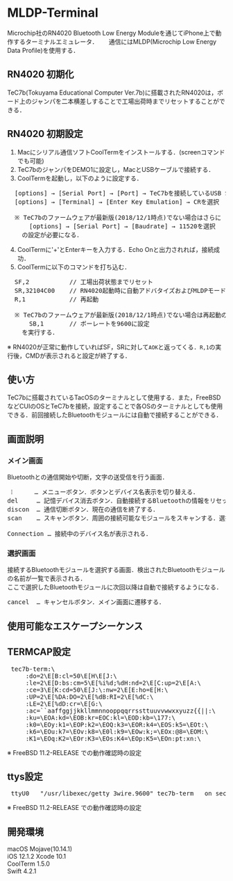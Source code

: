 # MLDP-Terminal
Microchip社のRN4020 Bluetooth Low Energy Moduleを通じてiPhone上で動作するターミナルエミュレータ．　　
通信にはMLDP(Microchip Low Energy Data Profile)を使用する．　　

##  RN4020 初期化
TeC7b(Tokuyama Educational Computer Ver.7b)に搭載されたRN4020は，ボード上のジャンパを二本横差しすることで工場出荷時までリセットすることができる．

## RN4020 初期設定
1. Macにシリアル通信ソフトCoolTermをインストールする．(screenコマンドでも可能)  
2. TeC7bのジャンパをDEMO1に設定し，MacとUSBケーブルで接続する．　　
3. CoolTermを起動し，以下のように設定する．
  <pre>  [options] → [Serial Port] → [Port] → TeC7bを接続しているUSB Serialポートを選択
  [options] → [Terminal] → [Enter Key Emulation] → CRを選択  
  
  ※ TeC7bのファームウェアが最新版(2018/12/1時点)でない場合はさらに
      [options] → [Serial Port] → [Baudrate] → 11520を選択
    の設定が必要になる．</pre>
4. CoolTermに'+'とEnterキーを入力する．Echo Onと出力されれば，接続成功．
5. CoolTermに以下のコマンドを打ち込む．
  <pre>  SF,2           // 工場出荷状態までリセット
  SR,32104C00    // RN4020起動時に自動アドバタイズおよびMLDPモードとして動作するように設定
  R,1            // 再起動
  
  ※ TeC7bのファームウェアが最新版(2018/12/1時点)でない場合は再起動の前に
      SB,1       // ボーレートを9600に設定
    を実行する．</pre>  
  ※ RN4020が正常に動作していればSF，SRに対して`AOK`と返ってくる．`R,1`の実行後，CMDが表示されると設定が終了する．
  
## 使い方
TeC7bに搭載されているTacOSのターミナルとして使用する．また，FreeBSDなどCUIのOSとTeC7bを接続，設定することで各OSのターミナルとしても使用できる．前回接続したBluetoothモジュールには自動で接続することができる．
  
## 画面説明
### メイン画面
Bluetoothとの通信開始や切断，文字の送受信を行う画面．  
<pre>
 ⁝      … メニューボタン．ボタンとデバイス名表示を切り替える．
del     … 記憶デバイス消去ボタン．自動接続するBluetoothの情報をリセットする．
discon  … 通信切断ボタン．現在の通信を終了する．
scan    … スキャンボタン．周囲の接続可能なモジュールをスキャンする．選択画面に遷移する．

Connection … 接続中のデバイス名が表示される．
</pre>
 
### 選択画面
接続するBluetoothモジュールを選択する画面．検出されたBluetoothモジュールの名前が一覧で表示される．  
ここで選択したBluetoothモジュールに次回以降は自動で接続するようになる．  
<pre>
cancel  … キャンセルボタン．メイン画面に遷移する．
</pre>

## 使用可能なエスケープシーケンス 

## TERMCAP設定
<pre> tec7b-term:\
     :do=2\E[B:cl=50\E[H\E[J:\
     :le=2\E[D:bs:cm=5\E[%i%d;%dH:nd=2\E[C:up=2\E[A:\
     :ce=3\E[K:cd=50\E[J:\:nw=2\E[E:ho=E[H:\
     :UP=2\E[%DA:DO=2\E[%dB:RI=2\E[%dC:\
     :LE=2\E[%dD:cr=\E[G:\
     :ac=``aaffggjjkkllmmnnooppqqrrssttuuvvwwxxyuzz{{||:\
     :ku=\EOA:kd=\EOB:kr=EOC:kl=\EOD:kb=\177:\
     :k0=\EOy:k1=\EOP:k2=\EOQ:k3=\EOR:k4=\EOS:k5=\EOt:\
     :k6=\EOu:k7=\EOv:k8=\E0l:k9=\EOw:k;=\EOx:@8=\EOM:\
     :K1=\EOq:K2=\EOr:K3=\EOs:K4=\EOp:K5=\EOn:pt:xn:\</pre>
                  
※ FreeBSD 11.2-RELEASE での動作確認時の設定
 
## ttys設定
<pre> ttyU0   "/usr/libexec/getty 3wire.9600" tec7b-term   on secure</pre>

※ FreeBSD 11.2-RELEASE での動作確認時の設定

## 開発環境
macOS Mojave(10.14.1)  
iOS 12.1.2
Xcode 10.1  
CoolTerm 1.5.0  
Swift 4.2.1












